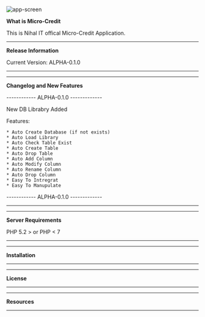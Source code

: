![app-screen](/uploads/907dce56c6998c998ce5cab90ab244e8/app-screen.png)

**What is Micro-Credit**


This is Nihal IT offical Micro-Credit Application.

*******************
**Release Information**

Current Version: ALPHA-0.1.0
*******************

**************************
**Changelog and New Features**

------------ ALPHA-0.1.0 -------------

New DB Librabry Added

Features:

    * Auto Create Database (if not exists)
    * Auto Load Library
    * Auto Check Table Exist
    * Auto Create Table
    * Auto Drop Table
    * Auto Add Column
    * Auto Modify Column
    * Auto Rename Column
    * Auto Drop Column
    * Easy To Intregrat
    * Easy To Manupulate

------------ ALPHA-0.1.0 -------------    
**************************

*******************
**Server Requirements**

PHP 5.2 > or PHP < 7
*******************

************
**Installation**
************

*******
**License**
*******

*********
**Resources**
*********